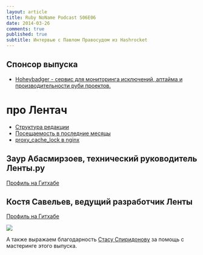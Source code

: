 ```yaml
---
layout: article
title: Ruby NoName Podcast S06E06
date: 2014-03-26
comments: true
published: true
subtitle: Интервью с Павлом Правосудом из Hashrocket
---
```


## Спонсор выпуска
* [Hoheybadger - сервис для мониторинга исключений, аптайма и производительности руби проектов.](http://bit.ly/rnp_honeybadger)

# про Лентач

* [Структура редакции](http://cl.ly/image/1P2H2U361M0V)
* [Посещаемость в последние месяцы](https://scontent-b-sea.xx.fbcdn.net/hphotos-prn1/t1.0-9/1960044_10203590893271906_1527518333_n.jpg)
* [proxy_cache_lock в nginx](http://nginx.org/ru/docs/http/ngx_http_proxy_module.html#proxy_cache_lock)

## Заур Абасмирзоев, технический руководитель Ленты.ру
[Профиль на Гитхабе](https://github.com/kavkaz)

## Костя Савельев, ведущий разработчик Ленты
[Профиль на Гитхабе](https://github.com/inferno)

![](http://cs6070.vk.me/v6070333/9dd0/EYpygWHaeXs.jpg)


А также выражаем благодарность [Стасу Спиридонову](https://twitter.com/stas_spiridonov) за помощь с мастеринге этого выпуска.
